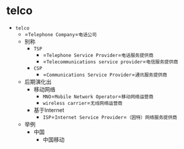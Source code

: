 # telco

* `telco`
  * =`Telephone Company`=`电话公司`
  * 别称
    * `TSP`
      * =`Telephone Service Provider`=`电话服务提供商`
      * =`Telecommunications service provider`=`电信服务提供商`
    * `CSP`
      * =`Communications Service Provider`=`通讯服务提供商`
  * 后期演化出
    * 移动网络
      * `MNO`=`Mobile Network Operator`=`移动网络运营商`
      * `wireless carrier`=`无线网络运营商`
    * 基于Internet
      * `ISP`=`Internet Service Provider`=`（因特）网络服务提供商`
  * 举例
    * 中国
      * 中国移动
